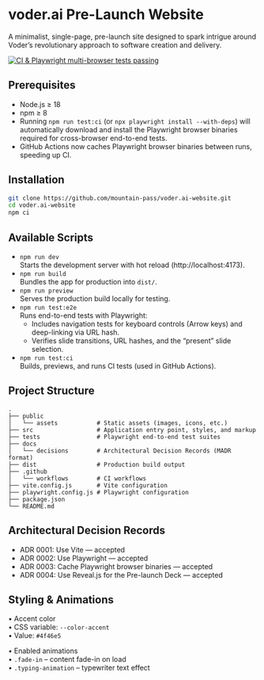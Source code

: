 # voder.ai Pre-Launch Website

A minimalist, single-page, pre-launch site designed to spark intrigue around Voder’s revolutionary approach to software creation and delivery.

[![CI & Playwright multi-browser tests passing](https://github.com/mountain-pass/voder.ai-website/actions/workflows/ci.yml/badge.svg?branch=main)](https://github.com/mountain-pass/voder.ai-website/actions)

## Prerequisites

- Node.js ≥ 18  
- npm ≥ 8  
- Running `npm run test:ci` (or `npx playwright install --with-deps`) will automatically download and install the Playwright browser binaries required for cross-browser end-to-end tests.  
- GitHub Actions now caches Playwright browser binaries between runs, speeding up CI.  

## Installation

```bash
git clone https://github.com/mountain-pass/voder.ai-website.git
cd voder.ai-website
npm ci
```

## Available Scripts

- `npm run dev`  
  Starts the development server with hot reload (http://localhost:4173).  
- `npm run build`  
  Bundles the app for production into `dist/`.  
- `npm run preview`  
  Serves the production build locally for testing.  
- `npm run test:e2e`  
  Runs end-to-end tests with Playwright:  
  - Includes navigation tests for keyboard controls (Arrow keys) and deep-linking via URL hash.  
  - Verifies slide transitions, URL hashes, and the “present” slide selection.  
- `npm run test:ci`  
  Builds, previews, and runs CI tests (used in GitHub Actions).  

## Project Structure

```
.
├── public
│   └── assets           # Static assets (images, icons, etc.)
├── src                  # Application entry point, styles, and markup
├── tests                # Playwright end-to-end test suites
├── docs
│   └── decisions        # Architectural Decision Records (MADR format)
├── dist                 # Production build output
├── .github
│   └── workflows        # CI workflows
├── vite.config.js       # Vite configuration
├── playwright.config.js # Playwright configuration
├── package.json
└── README.md
```

## Architectural Decision Records

- ADR 0001: Use Vite — accepted  
- ADR 0002: Use Playwright — accepted  
- ADR 0003: Cache Playwright browser binaries — accepted  
- ADR 0004: Use Reveal.js for the Pre-launch Deck — accepted  

## Styling & Animations

• Accent color  
  • CSS variable: `--color-accent`  
  • Value: `#4f46e5`

• Enabled animations  
  • `.fade-in` – content fade-in on load  
  • `.typing-animation` – typewriter text effect